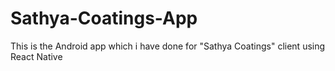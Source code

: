 # Sathya-Coatings-App
This is the Android app which i have done for "Sathya Coatings" client using React Native
